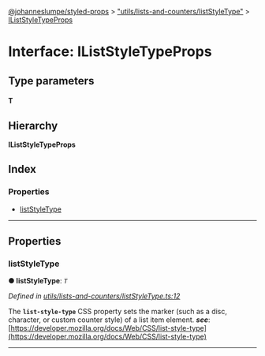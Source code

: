 [@johanneslumpe/styled-props](../README.md) > ["utils/lists-and-counters/listStyleType"](../modules/_utils_lists_and_counters_liststyletype_.md) > [IListStyleTypeProps](../interfaces/_utils_lists_and_counters_liststyletype_.iliststyletypeprops.md)

# Interface: IListStyleTypeProps

## Type parameters
#### T 
## Hierarchy

**IListStyleTypeProps**

## Index

### Properties

* [listStyleType](_utils_lists_and_counters_liststyletype_.iliststyletypeprops.md#liststyletype)

---

## Properties

<a id="liststyletype"></a>

###  listStyleType

**● listStyleType**: *`T`*

*Defined in [utils/lists-and-counters/listStyleType.ts:12](https://github.com/johanneslumpe/styled-props/blob/3abf398/src/utils/lists-and-counters/listStyleType.ts#L12)*

The **`list-style-type`** CSS property sets the marker (such as a disc, character, or custom counter style) of a list item element.
*__see__*: [https://developer.mozilla.org/docs/Web/CSS/list-style-type](https://developer.mozilla.org/docs/Web/CSS/list-style-type)

___

